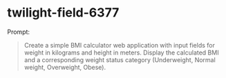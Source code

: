 # twilight-field-6377

Prompt:
> Create a simple BMI calculator web application with input fields for weight in kilograms and height in meters. Display the calculated BMI and a corresponding weight status category (Underweight, Normal weight, Overweight, Obese).